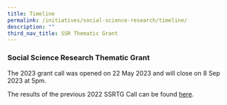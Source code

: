 ```yaml
---
title: Timeline
permalink: /initiatives/social-science-research/timeline/
description: ""
third_nav_title: SSR Thematic Grant
---
```

### **Social Science Research Thematic Grant**

The 2023 grant call was opened on 22 May 2023 and will close on 8 Sep 2023 at 5pm. 

The results of the previous 2022 SSRTG Call can be found [here](https://www.ssrc.edu.sg/grant-recipients/2022/ssrtg2022/). 

